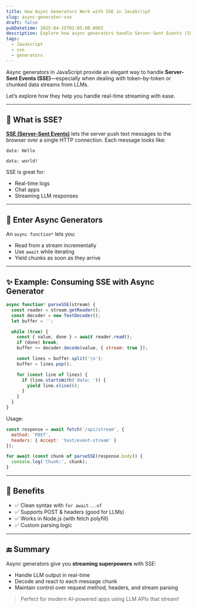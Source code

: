```yaml
---
title: How Async Generators Work with SSE in JavaScript
slug: async-generator-sse
draft: false
pubDatetime: 2025-04-25T02:05:00.000Z
description: Explore how async generators handle Server-Sent Events (SSE) and power real-time streaming in JavaScript, especially for LLMs.
tags:
  - Javascript
  - sse
  - generators
---
```


Async generators in JavaScript provide an elegant way to handle **Server-Sent Events (SSE)**—especially when dealing with token-by-token or chunked data streams from LLMs.

Let’s explore how they help you handle real-time streaming with ease.

---

## 🎥 What is SSE?

[**SSE (Server-Sent Events)**](https://developer.mozilla.org/en-US/docs/Web/API/Server-sent_events) lets the server push text messages to the browser over a single HTTP connection. Each message looks like:

```
data: Hello

data: world!
```

SSE is great for:
- Real-time logs
- Chat apps
- Streaming LLM responses

---

## 🔄 Enter Async Generators

An `async function*` lets you:
- Read from a stream incrementally
- Use `await` while iterating
- Yield chunks as soon as they arrive

---

## ✨ Example: Consuming SSE with Async Generator

```js
async function* parseSSE(stream) {
  const reader = stream.getReader();
  const decoder = new TextDecoder();
  let buffer = '';

  while (true) {
    const { value, done } = await reader.read();
    if (done) break;
    buffer += decoder.decode(value, { stream: true });

    const lines = buffer.split('\n');
    buffer = lines.pop();

    for (const line of lines) {
      if (line.startsWith('data: ')) {
        yield line.slice(6);
      }
    }
  }
}
```

Usage:

```js
const response = await fetch('/api/stream', {
  method: 'POST',
  headers: { Accept: 'text/event-stream' }
});

for await (const chunk of parseSSE(response.body)) {
  console.log('Chunk:', chunk);
}
```

---

## 🚀 Benefits

- ✅ Clean syntax with `for await...of`
- ✅ Supports POST & headers (good for LLMs)
- ✅ Works in Node.js (with fetch polyfill)
- ✅ Custom parsing logic

---

## 🔚 Summary

Async generators give you **streaming superpowers** with SSE:
- Handle LLM output in real-time
- Decode and react to each message chunk
- Maintain control over request method, headers, and stream parsing

> Perfect for modern AI-powered apps using LLM APIs that stream!
